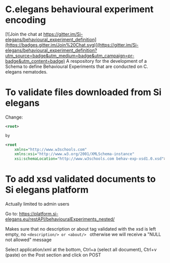 # C.elegans behavioural experiment encoding 

[![Join the chat at https://gitter.im/Si-elegans/behavioural_experiment_definition](https://badges.gitter.im/Join%20Chat.svg)](https://gitter.im/Si-elegans/behavioural_experiment_definition?utm_source=badge&utm_medium=badge&utm_campaign=pr-badge&utm_content=badge)
A respository for the development of a Schema to define Behavioural Experiments that are conducted on C. elegans nematodes.

To validate files downloaded from Si elegans
==================

Change:	

```xml
<root>

by 

<root
    xmlns="http://www.w3schools.com"
    xmlns:xsi="http://www.w3.org/2001/XMLSchema-instance"
    xsi:schemaLocation="http://www.w3schools.com behav-exp-xsd1.0.xsd">  
```
	
To add xsd validated documents to Si elegans platform
=============================

Actually limited to admin users

Go to: https://platform.si-elegans.eu/restAPI/behaviouralExperiments_nested/

Makes sure that no description or about tag validated with the xsd is left empty, no 
```<description/> or <about/> ``` otherwise we will receive a "NULL not allowed" message

Select application/xml at the bottom, Ctrl+a (select all document), Ctrl+v (paste) on the Post section and click on POST
 

